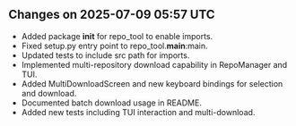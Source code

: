 ## Changes on 2025-07-09 05:57 UTC
- Added package __init__ for repo_tool to enable imports.
- Fixed setup.py entry point to repo_tool.__main__:main.
- Updated tests to include src path for imports.
- Implemented multi-repository download capability in RepoManager and TUI.
- Added MultiDownloadScreen and new keyboard bindings for selection and download.
- Documented batch download usage in README.
- Added new tests including TUI interaction and multi-download.
